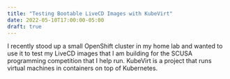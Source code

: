 ```yaml
---
title: "Testing Bootable LiveCD Images with KubeVirt"
date: 2022-05-10T17:00:00-05:00
draft: true
---
```


I recently stood up a small OpenShift cluster in my home lab and wanted to use it to test
my LiveCD images that I am building for the SCUSA programming competition that I help run.
KubeVirt is a project that runs virtual machines in containers on top of Kubernetes.

<!--more-->
